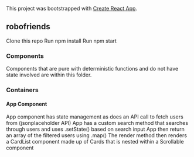 This project was bootstrapped with [Create React App](https://github.com/facebook/create-react-app).

## robofriends
Clone this repo
Run npm install
Run npm start

### Components
Components that are pure with deterministic functions and do not have state involved are within this folder.
### Containers
#### App Component
App component has state management as does an API call to fetch users from (jsonplaceholder API)
App has a custom search method that searches through users and uses .setState() based on search input
App then return an array of the filtered users using .map()
The render method then renders a CardList component made up of Cards that is nested within a Scrollable component

